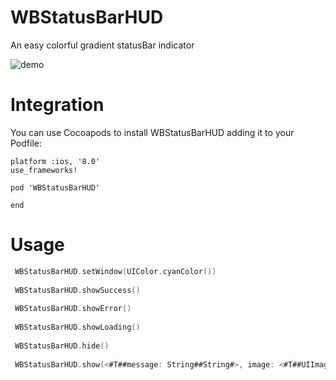# WBStatusBarHUD
An easy colorful gradient statusBar indicator

![demo](http://7xpk2w.com1.z0.glb.clouddn.com/11.gif)

# Integration
You can use Cocoapods to install WBStatusBarHUD adding it to your Podfile:

```
platform :ios, '8.0'  
use_frameworks!  

pod 'WBStatusBarHUD'

end
```

# Usage

``` swift
 WBStatusBarHUD.setWindow(UIColor.cyanColor())
 
 WBStatusBarHUD.showSuccess()
 
 WBStatusBarHUD.showError()
 
 WBStatusBarHUD.showLoading()
 
 WBStatusBarHUD.hide()
 
 WBStatusBarHUD.show(<#T##message: String##String#>, image: <#T##UIImage?#>)
 
```

